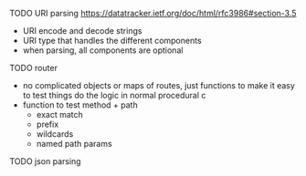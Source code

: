 TODO URI parsing
https://datatracker.ietf.org/doc/html/rfc3986#section-3.5
- URI encode and decode strings
- URI type that handles the different components
- when parsing, all components are optional

TODO router
- no complicated objects or maps of routes, just functions to make it easy to test things do the logic in normal procedural c
- function to test method + path
	- exact match
	- prefix
	- wildcards
	- named path params

TODO json parsing